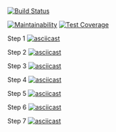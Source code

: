[![Build Status](https://travis-ci.com/raccoonroman/frontend-project-lvl2.svg?branch=master)](https://travis-ci.com/raccoonroman/frontend-project-lvl2)

[![Maintainability](https://api.codeclimate.com/v1/badges/557d1309e3c87772fc83/maintainability)](https://codeclimate.com/github/raccoonroman/frontend-project-lvl2/maintainability)
[![Test Coverage](https://api.codeclimate.com/v1/badges/557d1309e3c87772fc83/test_coverage)](https://codeclimate.com/github/raccoonroman/frontend-project-lvl2/test_coverage)


Step 1
[![asciicast](https://asciinema.org/a/eVlTB1QtjxFj1mNxY8HEggOT8.svg)](https://asciinema.org/a/eVlTB1QtjxFj1mNxY8HEggOT8)

Step 2
[![asciicast](https://asciinema.org/a/SgcsWXEBd4LF4IClUufcosIf1.svg)](https://asciinema.org/a/SgcsWXEBd4LF4IClUufcosIf1)

Step 3
[![asciicast](https://asciinema.org/a/PJGmyaaoJczyy35aKFclOcyDD.svg)](https://asciinema.org/a/PJGmyaaoJczyy35aKFclOcyDD)

Step 4
[![asciicast](https://asciinema.org/a/mlGA8Pq2ONmGq7HjO95rlwSo2.svg)](https://asciinema.org/a/mlGA8Pq2ONmGq7HjO95rlwSo2)

Step 5
[![asciicast](https://asciinema.org/a/uZiB22AiONeoxio7oTUirJcyt.svg)](https://asciinema.org/a/uZiB22AiONeoxio7oTUirJcyt)

Step 6
[![asciicast](https://asciinema.org/a/nC2X3SUvoP1D8m8FvDulQ3NVI.svg)](https://asciinema.org/a/nC2X3SUvoP1D8m8FvDulQ3NVI)

Step 7
[![asciicast](https://asciinema.org/a/cAws5yA9LKJ6uwLvNn0pzT3yS.svg)](https://asciinema.org/a/cAws5yA9LKJ6uwLvNn0pzT3yS)
